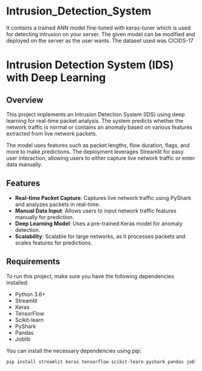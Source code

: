 # Intrusion_Detection_System
It contains a trained ANN model fine-tuned with keras-tuner which is used for detecting intrusion on your server. The given model can be modified and deployed on the server as the user wants. The dataset used was CICIDS-17 
# Intrusion Detection System (IDS) with Deep Learning

## Overview
This project implements an Intrusion Detection System (IDS) using deep learning for real-time packet analysis. The system predicts whether the network traffic is normal or contains an anomaly based on various features extracted from live network packets.

The model uses features such as packet lengths, flow duration, flags, and more to make predictions. The deployment leverages Streamlit for easy user interaction, allowing users to either capture live network traffic or enter data manually.

## Features
- **Real-time Packet Capture**: Captures live network traffic using PyShark and analyzes packets in real-time.
- **Manual Data Input**: Allows users to input network traffic features manually for prediction.
- **Deep Learning Model**: Uses a pre-trained Keras model for anomaly detection.
- **Scalability**: Scalable for large networks, as it processes packets and scales features for predictions.

## Requirements
To run this project, make sure you have the following dependencies installed:

- Python 3.6+
- Streamlit
- Keras
- TensorFlow
- Scikit-learn
- PyShark
- Pandas
- Joblib

You can install the necessary dependencies using pip:

```bash
pip install streamlit keras tensorflow scikit-learn pyshark pandas joblib
